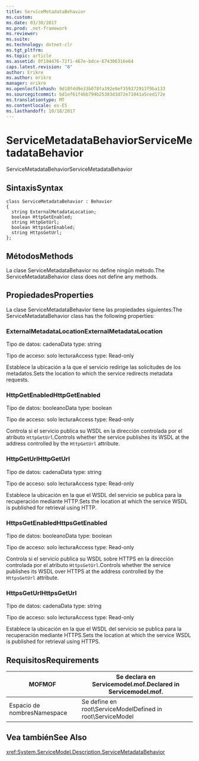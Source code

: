 ```yaml
---
title: ServiceMetadataBehavior
ms.custom: 
ms.date: 03/30/2017
ms.prod: .net-framework
ms.reviewer: 
ms.suite: 
ms.technology: dotnet-clr
ms.tgt_pltfrm: 
ms.topic: article
ms.assetid: 0f194476-72f1-467e-bdce-674306316e64
caps.latest.revision: "8"
author: Erikre
ms.author: erikre
manager: erikre
ms.openlocfilehash: 9d10fdd9e33b078fa392e0ef359372913f9ba133
ms.sourcegitcommit: bd1ef61f4bb794b25383d3d72e71041a5ced172e
ms.translationtype: MT
ms.contentlocale: es-ES
ms.lasthandoff: 10/18/2017
---
```

# <a name="servicemetadatabehavior"></a><span data-ttu-id="a233c-102">ServiceMetadataBehavior</span><span class="sxs-lookup"><span data-stu-id="a233c-102">ServiceMetadataBehavior</span></span>
<span data-ttu-id="a233c-103">ServiceMetadataBehavior</span><span class="sxs-lookup"><span data-stu-id="a233c-103">ServiceMetadataBehavior</span></span>  
  
## <a name="syntax"></a><span data-ttu-id="a233c-104">Sintaxis</span><span class="sxs-lookup"><span data-stu-id="a233c-104">Syntax</span></span>  
  
```  
class ServiceMetadataBehavior : Behavior  
{  
  string ExternalMetadataLocation;  
  boolean HttpGetEnabled;  
  string HttpGetUrl;  
  boolean HttpsGetEnabled;  
  string HttpsGetUrl;  
};  
```  
  
## <a name="methods"></a><span data-ttu-id="a233c-105">Métodos</span><span class="sxs-lookup"><span data-stu-id="a233c-105">Methods</span></span>  
 <span data-ttu-id="a233c-106">La clase ServiceMetadataBehavior no define ningún método.</span><span class="sxs-lookup"><span data-stu-id="a233c-106">The ServiceMetadataBehavior class does not define any methods.</span></span>  
  
## <a name="properties"></a><span data-ttu-id="a233c-107">Propiedades</span><span class="sxs-lookup"><span data-stu-id="a233c-107">Properties</span></span>  
 <span data-ttu-id="a233c-108">La clase ServiceMetadataBehavior tiene las propiedades siguientes:</span><span class="sxs-lookup"><span data-stu-id="a233c-108">The ServiceMetadataBehavior class has the following properties:</span></span>  
  
### <a name="externalmetadatalocation"></a><span data-ttu-id="a233c-109">ExternalMetadataLocation</span><span class="sxs-lookup"><span data-stu-id="a233c-109">ExternalMetadataLocation</span></span>  
 <span data-ttu-id="a233c-110">Tipo de datos: cadena</span><span class="sxs-lookup"><span data-stu-id="a233c-110">Data type: string</span></span>  
  
 <span data-ttu-id="a233c-111">Tipo de acceso: solo lectura</span><span class="sxs-lookup"><span data-stu-id="a233c-111">Access type: Read-only</span></span>  
  
 <span data-ttu-id="a233c-112">Establece la ubicación a la que el servicio redirige las solicitudes de los metadatos.</span><span class="sxs-lookup"><span data-stu-id="a233c-112">Sets the location to which the service redirects metadata requests.</span></span>  
  
### <a name="httpgetenabled"></a><span data-ttu-id="a233c-113">HttpGetEnabled</span><span class="sxs-lookup"><span data-stu-id="a233c-113">HttpGetEnabled</span></span>  
 <span data-ttu-id="a233c-114">Tipo de datos: booleano</span><span class="sxs-lookup"><span data-stu-id="a233c-114">Data type: boolean</span></span>  
  
 <span data-ttu-id="a233c-115">Tipo de acceso: solo lectura</span><span class="sxs-lookup"><span data-stu-id="a233c-115">Access type: Read-only</span></span>  
  
 <span data-ttu-id="a233c-116">Controla si el servicio publica su WSDL en la dirección controlada por el atributo `HttpGetUrl`.</span><span class="sxs-lookup"><span data-stu-id="a233c-116">Controls whether the service publishes its WSDL at the address controlled by the `HttpGetUrl` attribute.</span></span>  
  
### <a name="httpgeturl"></a><span data-ttu-id="a233c-117">HttpGetUrl</span><span class="sxs-lookup"><span data-stu-id="a233c-117">HttpGetUrl</span></span>  
 <span data-ttu-id="a233c-118">Tipo de datos: cadena</span><span class="sxs-lookup"><span data-stu-id="a233c-118">Data type: string</span></span>  
  
 <span data-ttu-id="a233c-119">Tipo de acceso: solo lectura</span><span class="sxs-lookup"><span data-stu-id="a233c-119">Access type: Read-only</span></span>  
  
 <span data-ttu-id="a233c-120">Establece la ubicación en la que el WSDL del servicio se publica para la recuperación mediante HTTP.</span><span class="sxs-lookup"><span data-stu-id="a233c-120">Sets the location at which the service WSDL is published for retrieval using HTTP.</span></span>  
  
### <a name="httpsgetenabled"></a><span data-ttu-id="a233c-121">HttpsGetEnabled</span><span class="sxs-lookup"><span data-stu-id="a233c-121">HttpsGetEnabled</span></span>  
 <span data-ttu-id="a233c-122">Tipo de datos: booleano</span><span class="sxs-lookup"><span data-stu-id="a233c-122">Data type: boolean</span></span>  
  
 <span data-ttu-id="a233c-123">Tipo de acceso: solo lectura</span><span class="sxs-lookup"><span data-stu-id="a233c-123">Access type: Read-only</span></span>  
  
 <span data-ttu-id="a233c-124">Controla si el servicio publica su WSDL sobre HTTPS en la dirección controlada por el atributo `HttpsGetUrl`.</span><span class="sxs-lookup"><span data-stu-id="a233c-124">Controls whether the service publishes its WSDL over HTTPS at the address controlled by the `HttpsGetUrl` attribute.</span></span>  
  
### <a name="httpsgeturl"></a><span data-ttu-id="a233c-125">HttpsGetUrl</span><span class="sxs-lookup"><span data-stu-id="a233c-125">HttpsGetUrl</span></span>  
 <span data-ttu-id="a233c-126">Tipo de datos: cadena</span><span class="sxs-lookup"><span data-stu-id="a233c-126">Data type: string</span></span>  
  
 <span data-ttu-id="a233c-127">Tipo de acceso: solo lectura</span><span class="sxs-lookup"><span data-stu-id="a233c-127">Access type: Read-only</span></span>  
  
 <span data-ttu-id="a233c-128">Establece la ubicación en la que el WSDL del servicio se publica para la recuperación mediante HTTPS.</span><span class="sxs-lookup"><span data-stu-id="a233c-128">Sets the location at which the service WSDL is published for retrieval using HTTPS.</span></span>  
  
## <a name="requirements"></a><span data-ttu-id="a233c-129">Requisitos</span><span class="sxs-lookup"><span data-stu-id="a233c-129">Requirements</span></span>  
  
|<span data-ttu-id="a233c-130">MOF</span><span class="sxs-lookup"><span data-stu-id="a233c-130">MOF</span></span>|<span data-ttu-id="a233c-131">Se declara en Servicemodel.mof.</span><span class="sxs-lookup"><span data-stu-id="a233c-131">Declared in Servicemodel.mof.</span></span>|  
|---------|-----------------------------------|  
|<span data-ttu-id="a233c-132">Espacio de nombres</span><span class="sxs-lookup"><span data-stu-id="a233c-132">Namespace</span></span>|<span data-ttu-id="a233c-133">Se define en root\ServiceModel</span><span class="sxs-lookup"><span data-stu-id="a233c-133">Defined in root\ServiceModel</span></span>|  
  
## <a name="see-also"></a><span data-ttu-id="a233c-134">Vea también</span><span class="sxs-lookup"><span data-stu-id="a233c-134">See Also</span></span>  
 <xref:System.ServiceModel.Description.ServiceMetadataBehavior>
